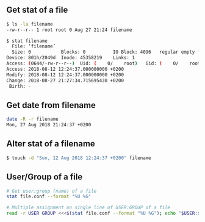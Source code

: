 ## Get stat of a file
```sh
$ ls -la filename
-rw-r--r-- 1 root root 0 Aug 27 21:24 filename

$ stat filename
  File: ‘filename’
  Size: 0         	Blocks: 0          IO Block: 4096   regular empty file
Device: 801h/2049d	Inode: 45358219    Links: 1
Access: (0644/-rw-r--r--)  Uid: (    0/    root)   Gid: (    0/    root)
Access: 2018-08-12 12:24:37.000000000 +0200
Modify: 2018-08-12 12:24:37.000000000 +0200
Change: 2018-08-27 21:27:34.715695430 +0200
 Birth: -
```

## Get date from filename
```sh
date -R -r filename
Mon, 27 Aug 2018 21:24:37 +0200
```

## Alter stat of a filename
```sh
$ touch -d "Sun, 12 Aug 2018 12:24:37 +0200" filename
```

## User/Group of a file
```sh
# Get user:group (name) of a file
stat file.conf --format "%U %G"

# Multiple assignment on single line of USER:GROUP of a file
read -r USER GROUP <<<$(stat file.conf --format "%U %G"); echo "$USER:$GROUP"
```
